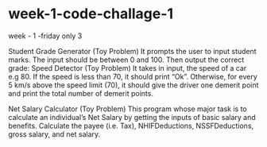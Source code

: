 # week-1-code-challage-1
week - 1 -friday only  3

Student Grade Generator (Toy Problem)
 It prompts the user to input student marks. The input should be between 0 and 100. Then output the correct grade: 
 Speed Detector (Toy Problem)
 It takes in input, the speed of a car e.g 80. If the speed is less than 70, it should print “Ok”. Otherwise, for every 5 km/s above the speed limit (70), it should give the driver one demerit point and print the total number of demerit points.
 
 
 
Net Salary Calculator (Toy Problem)
This  program whose major task is to calculate an individual’s Net Salary by getting the inputs of basic salary and benefits. Calculate the payee (i.e. Tax), NHIFDeductions, NSSFDeductions, gross salary, and net salary. 
